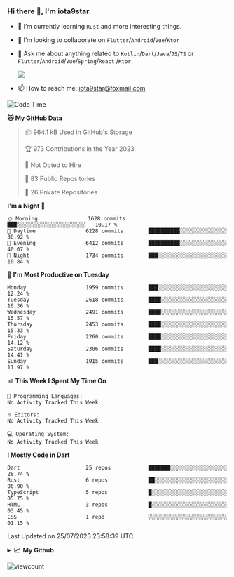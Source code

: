 ### Hi there 👋, I'm iota9star.

- 🌱 I’m currently learning `Rust` and more interesting things.
- 👯 I’m looking to collaborate on `Flutter`/`Android`/`Vue`/`Ktor`
- 💬 Ask me about anything related to `Kotlin`/`Dart`/`Java`/`JS`/`TS` or `Flutter`/`Android`/`Vue`/`Spring`/`React`
  /`Ktor`
  
  ![](https://github-readme-stats.vercel.app/api/top-langs?username=iota9star&show_icons=true&locale=en&layout=compact)
  
- 📫 How to reach me: [iota9star@foxmail.com](iota9star@foxmail.com)


<!--START_SECTION:waka-->
![Code Time](http://img.shields.io/badge/Code%20Time-3%2C090%20hrs%2054%20mins-blue)

**🐱 My GitHub Data** 

> 📦 964.1 kB Used in GitHub's Storage 
 > 
> 🏆 973 Contributions in the Year 2023
 > 
> 🚫 Not Opted to Hire
 > 
> 📜 83 Public Repositories 
 > 
> 🔑 26 Private Repositories 
 > 
**I'm a Night 🦉** 

```text
🌞 Morning                1628 commits        ███░░░░░░░░░░░░░░░░░░░░░░   10.17 % 
🌆 Daytime                6228 commits        ██████████░░░░░░░░░░░░░░░   38.92 % 
🌃 Evening                6412 commits        ██████████░░░░░░░░░░░░░░░   40.07 % 
🌙 Night                  1734 commits        ███░░░░░░░░░░░░░░░░░░░░░░   10.84 % 
```
📅 **I'm Most Productive on Tuesday** 

```text
Monday                   1959 commits        ███░░░░░░░░░░░░░░░░░░░░░░   12.24 % 
Tuesday                  2618 commits        ████░░░░░░░░░░░░░░░░░░░░░   16.36 % 
Wednesday                2491 commits        ████░░░░░░░░░░░░░░░░░░░░░   15.57 % 
Thursday                 2453 commits        ████░░░░░░░░░░░░░░░░░░░░░   15.33 % 
Friday                   2260 commits        ████░░░░░░░░░░░░░░░░░░░░░   14.12 % 
Saturday                 2306 commits        ████░░░░░░░░░░░░░░░░░░░░░   14.41 % 
Sunday                   1915 commits        ███░░░░░░░░░░░░░░░░░░░░░░   11.97 % 
```


📊 **This Week I Spent My Time On** 

```text
💬 Programming Languages: 
No Activity Tracked This Week

🔥 Editors: 
No Activity Tracked This Week

💻 Operating System: 
No Activity Tracked This Week
```

**I Mostly Code in Dart** 

```text
Dart                     25 repos            ███████░░░░░░░░░░░░░░░░░░   28.74 % 
Rust                     6 repos             ██░░░░░░░░░░░░░░░░░░░░░░░   06.90 % 
TypeScript               5 repos             █░░░░░░░░░░░░░░░░░░░░░░░░   05.75 % 
HTML                     3 repos             █░░░░░░░░░░░░░░░░░░░░░░░░   03.45 % 
CSS                      1 repo              ░░░░░░░░░░░░░░░░░░░░░░░░░   01.15 % 
```




 Last Updated on 25/07/2023 23:58:39 UTC
<!--END_SECTION:waka-->

<details>
  <summary><b>📈&nbsp;&nbsp;My Github</b></summary>
  <br>
  <img src='https://github-profile-trophy.vercel.app/?username=iota9star'>
  <img src='https://bad-apple-github-readme.vercel.app/api?show_bg=1&username=iota9star&hide_title=true'>
  <img src='http://cr-skills-chart-widget.azurewebsites.net/api/api?username=iota9star'>
  <img src='https://github-readme-stats.vercel.app/api/wakatime?username=iota9star&layout=compact'>
</details>


![viewcount](https://count.getloli.com/get/@iota9star?theme=rule34)
